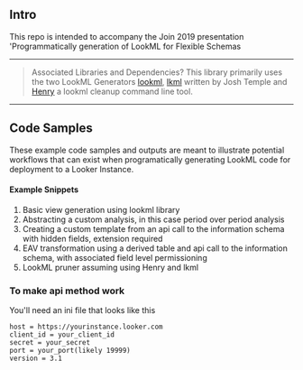 ## Intro
This repo is intended to accompany the Join 2019 presentation 'Programmatically generation of LookML for Flexible Schemas

----
> Associated Libraries and Dependencies?
This library primarily uses the two LookML Generators [lookml](https://github.com/llooker/lookml),  [lkml](https://github.com/joshtemple/lkml) written by Josh Temple and [Henry](https://pypi.org/project/henry/#henry-a-looker-cleanup-tool) a lookml cleanup command line tool.
----
## Code Samples
These example code samples and outputs are meant to illustrate potential workflows that can exist when programatically generating LookML code for deployment to a Looker Instance.

#### Example Snippets
1. Basic view generation using lookml library
2. Abstracting a custom analysis, in this case period over period analysis
3. Creating a  custom template from an api call to the information schema with hidden fields, extension required
4. EAV transformation using a derived table and api call to the information schema, with associated field level permissioning
5. LookML pruner assuming using Henry and lkml

### To make api method work
You'll need an ini file that looks like this 
```[api]
host = https://yourinstance.looker.com
client_id = your_client_id
secret = your_secret 
port = your_port(likely 19999)
version = 3.1
```
